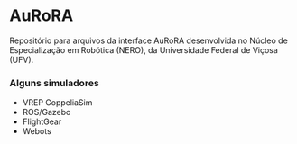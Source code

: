 

# AuRoRA 

Repositório para arquivos da interface AuRoRA desenvolvida no Núcleo de Especialização em Robótica (NERO), 
da Universidade Federal de Viçosa (UFV).

### Alguns simuladores
+ VREP CoppeliaSim
+ ROS/Gazebo
+ FlightGear
+ Webots

<!-- ![](https://github.com/NERO-UFV/AuRoRA/blob/master/logo.png) -->

